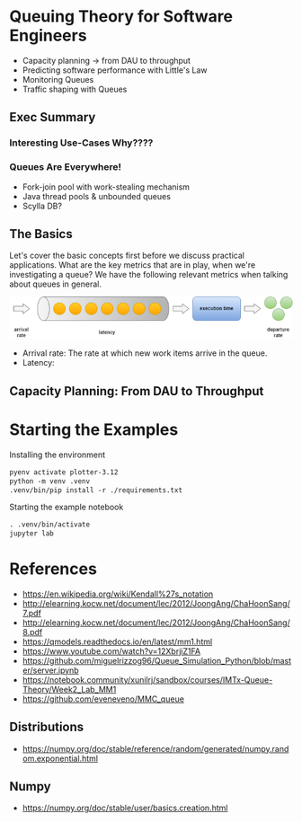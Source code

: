 # Queuing Theory for Software Engineers

- Capacity planning -> from DAU to throughput
- Predicting software performance with Little's Law
- Monitoring Queues
- Traffic shaping with Queues

## Exec Summary
### Interesting Use-Cases Why????

### Queues Are Everywhere!
- Fork-join pool with work-stealing mechanism
- Java thread pools & unbounded queues
- Scylla DB?

## The Basics
Let's cover the basic concepts first before we discuss practical applications. What are the key metrics that are in play, when we're investigating a queue? We have the following relevant metrics when talking about queues in general.

![queue](docs/simple-queue.drawio.png)

- Arrival rate: The rate at which new work items arrive in the queue. 
- Latency: 

## Capacity Planning: From DAU to Throughput

# Starting the Examples
Installing the environment
```shell
pyenv activate plotter-3.12
python -m venv .venv
.venv/bin/pip install -r ./requirements.txt
```

Starting the example notebook
```shell
. .venv/bin/activate
jupyter lab
```


# References
- https://en.wikipedia.org/wiki/Kendall%27s_notation
- http://elearning.kocw.net/document/lec/2012/JoongAng/ChaHoonSang/7.pdf
- http://elearning.kocw.net/document/lec/2012/JoongAng/ChaHoonSang/8.pdf
- https://qmodels.readthedocs.io/en/latest/mm1.html
- https://www.youtube.com/watch?v=12XbrjiZ1FA
- https://github.com/miguelrizzog96/Queue_Simulation_Python/blob/master/server.ipynb
- https://notebook.community/xunilrj/sandbox/courses/IMTx-Queue-Theory/Week2_Lab_MM1
- https://github.com/eveneveno/MMC_queue

## Distributions
- https://numpy.org/doc/stable/reference/random/generated/numpy.random.exponential.html

## Numpy
- https://numpy.org/doc/stable/user/basics.creation.html
